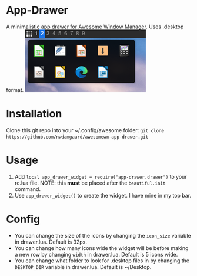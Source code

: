 # App-Drawer
A minimalistic app drawer for Awesome Window Manager. Uses .desktop format.
![A beautiful screenshot of this incredible app drawer](screenshot.png "Screenshot of app-drawer")

# Installation
Clone this git repo into your ~/.config/awesome folder:
```git clone https://github.com/nwdamgaard/awesomewm-app-drawer.git```

# Usage
1. Add ```local app_drawer_widget = require("app-drawer.drawer")``` to your rc.lua file. NOTE: this **must** be placed after the ```beautiful.init``` command.
2. Use ```app_drawer_widget()``` to create the widget. I have mine in my top bar.

# Config
- You can change the size of the icons by changing the ```icon_size``` variable in drawer.lua. Default is 32px.
- You can change how many icons wide the widget will be before making a new row by changing ```width``` in drawer.lua. Default is 5 icons wide.
- You can change what folder to look for .desktop files in by changing the ```DESKTOP_DIR``` variable in drawer.lua. Default is ~/Desktop.
